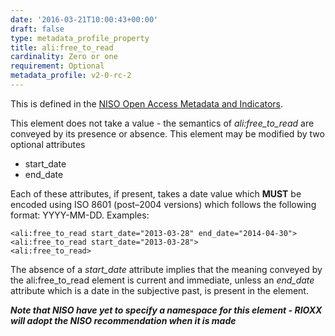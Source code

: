 ```yaml
---
date: '2016-03-21T10:00:43+00:00'
draft: false
type: metadata_profile_property
title: ali:free_to_read
cardinality: Zero or one
requirement: Optional
metadata_profile: v2-0-rc-2
---
```

This is defined in the [NISO Open Access Metadata and Indicators](http://www.niso.org/workrooms/ali/).

This element does not take a value - the semantics of *ali:free_to_read* are conveyed by its presence or absence. This element may be modified by two optional attributes

* start_date
* end_date

Each of these attributes, if present, takes a date value which **MUST** be encoded using ISO 8601 (post&#8211;2004 versions) which follows the following format: YYYY-MM-DD.
Examples:

    <ali:free_to_read start_date="2013-03-28" end_date="2014-04-30">
    <ali:free_to_read start_date="2013-03-28">
    <ali:free_to_read>

The absence of a *start_date* attribute implies that the meaning conveyed by the ali:free_to_read element is current and immediate, unless an *end_date* attribute which is a date in the subjective past, is present in the element.

***Note that NISO have yet to specify a namespace for this element - RIOXX will adopt the NISO recommendation when it is made***
